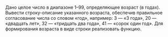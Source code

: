 Дано целое число в диапазоне 1–99, определяющее возраст (в годах). Вывести строку-описание указанного возраста, обеспечив правильное согласование числа со словом «год», например: 3 — «3 года», 20 — «двадцать лет», 32 — «тридцать два года», 41 — «сорок один год». Для формирования возраста в виде строки реализовать функцию.
